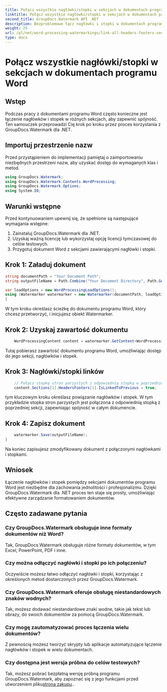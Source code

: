 ```yaml
---
title: Połącz wszystkie nagłówki/stopki w sekcjach w dokumentach programu Word
linktitle: Połącz wszystkie nagłówki/stopki w sekcjach w dokumentach programu Word
second_title: GroupDocs.Watermark API .NET
description: Bezproblemowo łącz nagłówki i stopki w dokumentach programu Word za pomocą GroupDocs.Watermark dla .NET. Z łatwością zapewnij spójność i profesjonalizm.
weight: 25
url: /pl/net/word-processing-watermarkings/link-all-headers-footers-section-word-docs/
type: docs
---
```

# Połącz wszystkie nagłówki/stopki w sekcjach w dokumentach programu Word

## Wstęp
Podczas pracy z dokumentami programu Word często konieczne jest łączenie nagłówków i stopek w różnych sekcjach, aby zapewnić spójność. Ten samouczek przeprowadzi Cię krok po kroku przez proces korzystania z GroupDocs.Watermark dla .NET.
## Importuj przestrzenie nazw
Przed przystąpieniem do implementacji pamiętaj o zaimportowaniu niezbędnych przestrzeni nazw, aby uzyskać dostęp do wymaganych klas i metod.
```csharp
using GroupDocs.Watermark;
using GroupDocs.Watermark.Contents.WordProcessing;
using GroupDocs.Watermark.Options;
using System.IO;
```
## Warunki wstępne
Przed kontynuowaniem upewnij się, że spełnione są następujące wymagania wstępne:
1. Zainstaluj GroupDocs.Watermark dla .NET.
2. Uzyskaj ważną licencję lub wykorzystaj opcję licencji tymczasowej do celów testowych.
3. Przygotuj dokument Word z sekcjami zawierającymi nagłówki i stopki.
## Krok 1: Załaduj dokument
```csharp
string documentPath = "Your Document Path";
string outputFileName = Path.Combine("Your Document Directory", Path.GetFileName(documentPath));

var loadOptions = new WordProcessingLoadOptions();
using (Watermarker watermarker = new Watermarker(documentPath, loadOptions))
{
```
W tym kroku określasz ścieżkę do dokumentu programu Word, który chcesz przetworzyć, i inicjujesz obiekt Watermarker.
## Krok 2: Uzyskaj zawartość dokumentu
```csharp
    WordProcessingContent content = watermarker.GetContent<WordProcessingContent>();
```
Tutaj pobierasz zawartość dokumentu programu Word, umożliwiając dostęp do jego sekcji, nagłówków i stopek.
## Krok 3: Nagłówki/stopki linków
```csharp
    // Połącz stopkę stron parzystych z odpowiednią stopką w poprzedniej sekcji
    content.Sections[1].HeadersFooters[1].IsLinkedToPrevious = true;
```
tym kluczowym kroku określasz powiązanie nagłówków i stopek. W tym przykładzie stopka stron parzystych jest połączona z odpowiednią stopką z poprzedniej sekcji, zapewniając spójność w całym dokumencie.

## Krok 4: Zapisz dokument
```csharp
    watermarker.Save(outputFileName);
}
```
Na koniec zapisujesz zmodyfikowany dokument z połączonymi nagłówkami i stopkami.

## Wniosek
Łączenie nagłówków i stopek pomiędzy sekcjami dokumentów programu Word jest niezbędne dla zachowania jednolitości i profesjonalizmu. Dzięki GroupDocs.Watermark dla .NET proces ten staje się prosty, umożliwiając efektywne zarządzanie formatowaniem dokumentów.
## Często zadawane pytania
### Czy GroupDocs.Watermark obsługuje inne formaty dokumentów niż Word?
Tak, GroupDocs.Watermark obsługuje różne formaty dokumentów, w tym Excel, PowerPoint, PDF i inne.
### Czy można odłączyć nagłówki i stopki po ich połączeniu?
Oczywiście możesz łatwo odłączyć nagłówki i stopki, korzystając z określonych metod dostarczonych przez GroupDocs.Watermark.
### Czy GroupDocs.Watermark oferuje obsługę niestandardowych znaków wodnych?
Tak, możesz dodawać niestandardowe znaki wodne, takie jak tekst lub obrazy, do swoich dokumentów za pomocą GroupDocs.Watermark.
### Czy mogę zautomatyzować proces łączenia wielu dokumentów?
Z pewnością możesz tworzyć skrypty lub aplikacje automatyzujące łączenie nagłówków i stopek w wielu dokumentach.
### Czy dostępna jest wersja próbna do celów testowych?
 Tak, możesz pobrać bezpłatną wersję próbną programu GroupDocs.Watermark, aby zapoznać się z jego funkcjami przed utworzeniem pliku[strona zakupu](https://purchase.groupdocs.com/temporary-license/)..